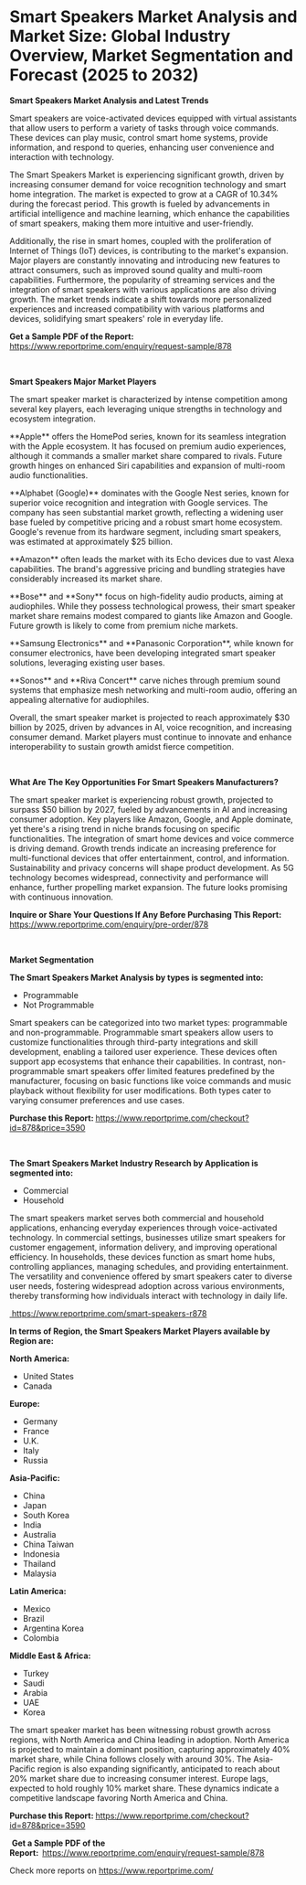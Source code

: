 <p><h1>Smart Speakers Market Analysis and Market Size: Global Industry Overview, Market Segmentation and Forecast (2025 to 2032)</h1></p><p><strong>Smart Speakers Market Analysis and Latest Trends</strong></p>
<p><p>Smart speakers are voice-activated devices equipped with virtual assistants that allow users to perform a variety of tasks through voice commands. These devices can play music, control smart home systems, provide information, and respond to queries, enhancing user convenience and interaction with technology.</p><p>The Smart Speakers Market is experiencing significant growth, driven by increasing consumer demand for voice recognition technology and smart home integration. The market is expected to grow at a CAGR of 10.34% during the forecast period. This growth is fueled by advancements in artificial intelligence and machine learning, which enhance the capabilities of smart speakers, making them more intuitive and user-friendly.</p><p>Additionally, the rise in smart homes, coupled with the proliferation of Internet of Things (IoT) devices, is contributing to the market's expansion. Major players are constantly innovating and introducing new features to attract consumers, such as improved sound quality and multi-room capabilities. Furthermore, the popularity of streaming services and the integration of smart speakers with various applications are also driving growth. The market trends indicate a shift towards more personalized experiences and increased compatibility with various platforms and devices, solidifying smart speakers' role in everyday life.</p></p>
<p><strong>Get a Sample PDF of the Report:&nbsp;</strong> <a href="https://www.reportprime.com/enquiry/request-sample/878?utm_campaign=2747&utm_medium=2&utm_source=Github&utm_content=ia&utm_term=18032025&utm_id=smart-speakers">https://www.reportprime.com/enquiry/request-sample/878</a></p>
<p>&nbsp;</p>
<p><strong>Smart Speakers Major Market Players</strong></p>
<p><p>The smart speaker market is characterized by intense competition among several key players, each leveraging unique strengths in technology and ecosystem integration. </p><p>**Apple** offers the HomePod series, known for its seamless integration with the Apple ecosystem. It has focused on premium audio experiences, although it commands a smaller market share compared to rivals. Future growth hinges on enhanced Siri capabilities and expansion of multi-room audio functionalities.</p><p>**Alphabet (Google)** dominates with the Google Nest series, known for superior voice recognition and integration with Google services. The company has seen substantial market growth, reflecting a widening user base fueled by competitive pricing and a robust smart home ecosystem. Google's revenue from its hardware segment, including smart speakers, was estimated at approximately $25 billion.</p><p>**Amazon** often leads the market with its Echo devices due to vast Alexa capabilities. The brand's aggressive pricing and bundling strategies have considerably increased its market share. </p><p>**Bose** and **Sony** focus on high-fidelity audio products, aiming at audiophiles. While they possess technological prowess, their smart speaker market share remains modest compared to giants like Amazon and Google. Future growth is likely to come from premium niche markets. </p><p>**Samsung Electronics** and **Panasonic Corporation**, while known for consumer electronics, have been developing integrated smart speaker solutions, leveraging existing user bases. </p><p>**Sonos** and **Riva Concert** carve niches through premium sound systems that emphasize mesh networking and multi-room audio, offering an appealing alternative for audiophiles. </p><p>Overall, the smart speaker market is projected to reach approximately $30 billion by 2025, driven by advances in AI, voice recognition, and increasing consumer demand. Market players must continue to innovate and enhance interoperability to sustain growth amidst fierce competition.</p></p>
<p>&nbsp;</p>
<p><strong>What Are The Key Opportunities For Smart Speakers Manufacturers?</strong></p>
<p><p>The smart speaker market is experiencing robust growth, projected to surpass $50 billion by 2027, fueled by advancements in AI and increasing consumer adoption. Key players like Amazon, Google, and Apple dominate, yet there's a rising trend in niche brands focusing on specific functionalities. The integration of smart home devices and voice commerce is driving demand. Growth trends indicate an increasing preference for multi-functional devices that offer entertainment, control, and information. Sustainability and privacy concerns will shape product development. As 5G technology becomes widespread, connectivity and performance will enhance, further propelling market expansion. The future looks promising with continuous innovation.</p></p>
<p><strong>Inquire or Share Your Questions If Any Before Purchasing This Report:</strong> <a href="https://www.reportprime.com/enquiry/pre-order/878?utm_campaign=2747&utm_medium=2&utm_source=Github&utm_content=ia&utm_term=18032025&utm_id=smart-speakers">https://www.reportprime.com/enquiry/pre-order/878</a></p>
<p>&nbsp;</p>
<p><strong>Market Segmentation</strong></p>
<p><strong>The Smart Speakers Market Analysis by types is segmented into:</strong></p>
<p><ul><li>Programmable</li><li>Not Programmable</li></ul></p>
<p><p>Smart speakers can be categorized into two market types: programmable and non-programmable. Programmable smart speakers allow users to customize functionalities through third-party integrations and skill development, enabling a tailored user experience. These devices often support app ecosystems that enhance their capabilities. In contrast, non-programmable smart speakers offer limited features predefined by the manufacturer, focusing on basic functions like voice commands and music playback without flexibility for user modifications. Both types cater to varying consumer preferences and use cases.</p></p>
<p><strong>Purchase this Report:&nbsp;</strong><a href="https://www.reportprime.com/checkout?id=878&price=3590&utm_campaign=2747&utm_medium=2&utm_source=Github&utm_content=ia&utm_term=18032025&utm_id=smart-speakers">https://www.reportprime.com/checkout?id=878&price=3590</a></p>
<p>&nbsp;</p>
<p><strong>The Smart Speakers Market Industry Research by Application is segmented into:</strong></p>
<p><ul><li>Commercial</li><li>Household</li></ul></p>
<p><p>The smart speakers market serves both commercial and household applications, enhancing everyday experiences through voice-activated technology. In commercial settings, businesses utilize smart speakers for customer engagement, information delivery, and improving operational efficiency. In households, these devices function as smart home hubs, controlling appliances, managing schedules, and providing entertainment. The versatility and convenience offered by smart speakers cater to diverse user needs, fostering widespread adoption across various environments, thereby transforming how individuals interact with technology in daily life.</p></p>
<p><a href="https://www.reportprime.com/smart-speakers-r878?utm_campaign=2747&utm_medium=2&utm_source=Github&utm_content=ia&utm_term=18032025&utm_id=smart-speakers">&nbsp;https://www.reportprime.com/smart-speakers-r878</a></p>
<p><strong>In terms of Region, the Smart Speakers Market Players available by Region are:</strong></p>
<p>
    <p> <strong> North America: </strong>
        <ul>
            <li>United States</li>
            <li>Canada</li>
        </ul>
        </p> 
    <p> <strong> Europe: </strong>
        <ul>
            <li>Germany</li>
            <li>France</li>
            <li>U.K.</li>
            <li>Italy</li>
            <li>Russia</li>
        </ul>
        </p> 
    <p> <strong> Asia-Pacific: </strong>
        <ul>
            <li>China</li>
            <li>Japan</li>
            <li>South Korea</li>
            <li>India</li>
            <li>Australia</li>
            <li>China Taiwan</li>
            <li>Indonesia</li>
            <li>Thailand</li>
            <li>Malaysia</li>
        </ul>
        </p> 
    <p> <strong> Latin America: </strong>
        <ul>
            <li>Mexico</li>
            <li>Brazil</li>
            <li>Argentina Korea</li>
            <li>Colombia</li>
        </ul>
        </p> 
    <p> <strong> Middle East & Africa: </strong>
        <ul>
            <li>Turkey</li>
            <li>Saudi</li>
            <li>Arabia</li>
            <li>UAE</li>
            <li>Korea</li>
        </ul>
    </p>
    </p>
<p><p>The smart speaker market has been witnessing robust growth across regions, with North America and China leading in adoption. North America is projected to maintain a dominant position, capturing approximately 40% market share, while China follows closely with around 30%. The Asia-Pacific region is also expanding significantly, anticipated to reach about 20% market share due to increasing consumer interest. Europe lags, expected to hold roughly 10% market share. These dynamics indicate a competitive landscape favoring North America and China.</p></p>
<p><strong>Purchase this Report: </strong><a href="https://www.reportprime.com/checkout?id=878&price=3590&utm_campaign=2747&utm_medium=2&utm_source=Github&utm_content=ia&utm_term=18032025&utm_id=smart-speakers">https://www.reportprime.com/checkout?id=878&price=3590</a></p>
<p>&nbsp;<strong>Get a Sample PDF of the Report:&nbsp;&nbsp;</strong><a href="https://www.reportprime.com/enquiry/request-sample/878?utm_campaign=2747&utm_medium=2&utm_source=Github&utm_content=ia&utm_term=18032025&utm_id=smart-speakers">https://www.reportprime.com/enquiry/request-sample/878</a></p>
<p><strong></strong></p>
<p>Check more reports on <a href="https://www.reportprime.com/?utm_campaign=2747&utm_medium=2&utm_source=Github&utm_content=ia&utm_term=18032025&utm_id=smart-speakers">https://www.reportprime.com/</a></p>